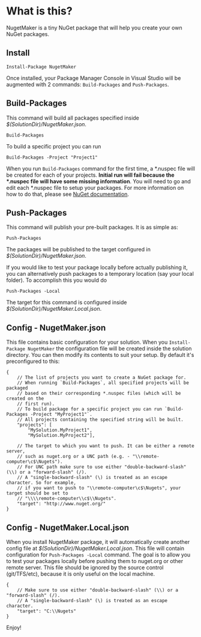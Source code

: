 # What is this?
NugetMaker is a tiny NuGet package that will help you create your own NuGet packages.

## Install
```
Install-Package NugetMaker
```

Once installed, your Package Manager Console in Visual Studio will be augmented with 2 commands: `Build-Packages` and `Push-Packages`.


## Build-Packages
This command will build all packages specified inside *$(SolutionDir)/NugetMaker.json*.

```
Build-Packages
```

To build a specific project you can run

```
Build-Packages -Project "Project1"
```

When you run `Build-Packages` command for the first time, a \*.nuspec file will be created for each of your projects. **Initial run will fail because the \*.nuspec file will have some missing information**. You will need to go and edit each *.nuspec file to setup your packages. For more information on how to do that, please see [NuGet documentation][nuspec-docs].


## Push-Packages
This command will publish your pre-built packages. It is as simple as:

```
Push-Packages
```

The packages will be published to the target configured in *$(SolutionDir)/NugetMaker.json*.

If you would like to test your package locally before actually publishing it, you can alternatively push packages to a temporary location (say your local folder). To accomplish this you would do

```
Push-Packages -Local
```

The target for this command is configured inside *$(SolutionDir)/NugetMaker.Local.json*.

## Config - NugetMaker.json
This file contains basic configuration for your solution. When you `Install-Package NugetMaker` the configuration file will be created inside the solution directory. You can then modify its contents to suit your setup. By default it's preconfigured to this:

```
{
	// The list of projects you want to create a NuGet package for.
	// When running `Build-Packages`, all specified projects will be packaged
	// based on their corresponding *.nuspec files (which will be created on the
	// first run).
	// To build package for a specific project you can run `Build-Packages -Project "MyProject1"`.
	// All projects containing the specified string will be built.
	"projects": [
		"MySolution.MyProject1",
		"MySolution.MyProject2"],

	// The target to which you want to push. It can be either a remote server,
	// such as nuget.org or a UNC path (e.g. - "\\remote-computer\c$\Nugets").
	// For UNC path make sure to use either "double-backward-slash" (\\) or a "forward-slash" (/).
	// A "single-backward-slash" (\) is treated as an escape character. So for example,
	// if you want to push to "\\remote-computer\c$\Nugets", your target should be set to
	// "\\\\remote-computer\\c$\\Nugets".
	"target": "http://www.nuget.org/"
}
```

## Config - NugetMaker.Local.json
When you install NugetMaker package, it will automatically create another config file at *$(SolutionDir)/NugetMaker.Local.json*. This file will contain configuration for `Push-Packages -Local` command. The goal is to allow you to test your packages locally before pushing them to nuget.org or other remote server. This file should be ignored
by the source control (git/TFS/etc), because it is only useful on the local machine.

```
{
	// Make sure to use either "double-backward-slash" (\\) or a "forward-slash" (/).
	// A "single-backward-slash" (\) is treated as an escape character.
	"target": "C:\\Nugets"
}
```

Enjoy!

[nuspec-docs]:http://docs.nuget.org/create/nuspec-reference
